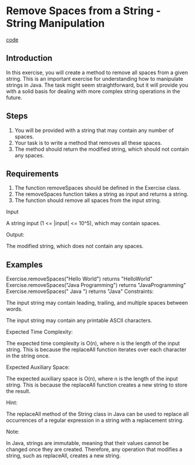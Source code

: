 # Remove Spaces from a String - String Manipulation

[code](Exercise007.java)

## Introduction

In this exercise, you will create a method to remove all spaces from a given string. This is an important exercise for understanding how to manipulate strings in Java. The task might seem straightforward, but it will provide you with a solid basis for dealing with more complex string operations in the future.

## Steps

1. You will be provided with a string that may contain any number of spaces.
2. Your task is to write a method that removes all these spaces.
3. The method should return the modified string, which should not contain any spaces.

## Requirements

1. The function removeSpaces should be defined in the Exercise class.
2. The removeSpaces function takes a string as input and returns a string.
3. The function should remove all spaces from the input string.

Input

A string input (1 <= |input| <= 10^5), which may contain spaces.

Output:

The modified string, which does not contain any spaces.

## Examples

Exercise.removeSpaces("Hello World") returns "HelloWorld"
Exercise.removeSpaces("Java  Programming") returns "JavaProgramming"
Exercise.removeSpaces(" Java ") returns "Java"
Constraints:

The input string may contain leading, trailing, and multiple spaces between words.

The input string may contain any printable ASCII characters.

Expected Time Complexity:

The expected time complexity is O(n), where n is the length of the input string. This is because the replaceAll function iterates over each character in the string once.

Expected Auxiliary Space:

The expected auxiliary space is O(n), where n is the length of the input string. This is because the replaceAll function creates a new string to store the result.

Hint:

The replaceAll method of the String class in Java can be used to replace all occurrences of a regular expression in a string with a replacement string.

Note:

In Java, strings are immutable, meaning that their values cannot be changed once they are created. Therefore, any operation that modifies a string, such as replaceAll, creates a new string.
